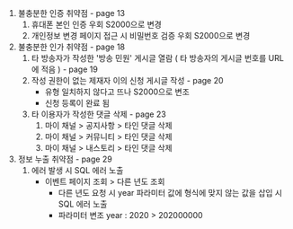 1. 불충분한 인증 취약점 - page 13
	1. 휴대폰 본인 인증 우회 S2000으로 변경
	2. 개인정보 변경 페이지 접근 시 비밀번호 검증 우회  S2000으로 변경
2. 불충분한 인가 취약점 - page 18
	1.  타 방송자가 작성한 '방송 민원' 게시글 열람 ( 타 방송자의 게시글 번호를 URL에 적음 ) - page 19
	2. 작성 권한이 없는 제재자 이의 신청 게시글 작성 - page 20
		- 유형 일치하지 않다고 뜨나 S2000으로 변조
		- 신청 등록이 완료 됨
	1. 타 이용자가 작성한 댓글 삭제 - page 23
		1. 마이 채널 > 공지사항 > 타인 댓글 삭제
		2. 마이 채널 > 커뮤니티 > 타인 댓글 삭제 
		3. 마이 채널 > 내스토리 > 타인 댓글 삭제 
3. 정보 누출 취약점 - page 29
	1. 에러 발생 시 SQL 에러 노출
		- 이벤트 페이지 조회 > 다른 년도 조회
			- 다른 년도 요청 시 year 파라미터 값에 형식에 맞지 않는 값을 삽입 시 SQL 에러 노출
			- 파라미터 변조 year : 2020 > 202000000

